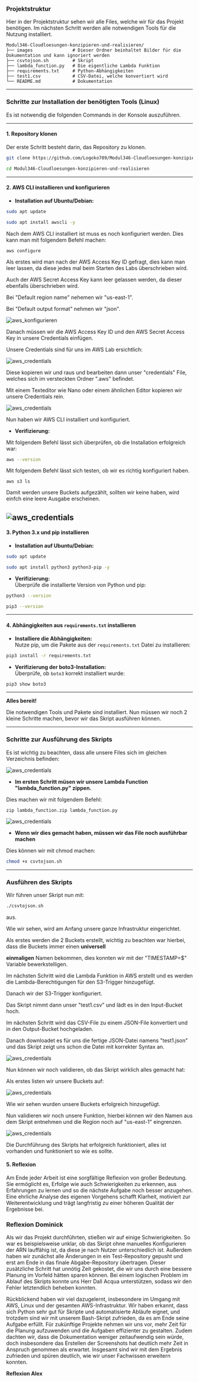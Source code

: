 ### Projektstruktur
Hier in der Projektstruktur sehen wir alle Files, welche wir für das Projekt benötigen.
Im nächsten Schritt werden alle notwendigen Tools für die Nutzung installiert.
```
Modul346-Cloudloesungen-konzipieren-und-realisieren/
├── images               # Dieser Ordner beinhaltet Bilder für die Dokumentation und kann ignoriert werden 
├── csvtojson.sh         # Skript
├── lambda_function.py   # Die eigentliche Lambda Funktion
├── requirements.txt     # Python-Abhängigkeiten
├── test1.csv            # CSV-Datei, welche konvertiert wird
└── README.md            # Dokumentation
```

---

### Schritte zur Installation der benötigten Tools (Linux)

Es ist notwendig die folgenden Commands in der Konsole auszuführen.

---

#### 1. **Repository klonen**
Der erste Schritt besteht darin, das Repository zu klonen.
```bash
git clone https://github.com/Logoko709/Modul346-Cloudloesungen-konzipieren-und-realisieren.git
```
```bash
cd Modul346-Cloudloesungen-konzipieren-und-realisieren
```
---

#### 2. **AWS CLI installieren und konfigurieren**
- **Installation auf Ubuntu/Debian:**
```bash
sudo apt update
```
```bash
sudo apt install awscli -y
```
Nach dem AWS CLI installiert ist muss es noch konfiguriert werden.
Dies kann man mit folgendem Befehl machen:
```
aws configure
```
Als erstes wird man nach der AWS Access Key ID gefragt, dies kann man leer lassen,
da diese jedes mal beim Starten des Labs überschrieben wird.

Auch der AWS Secret Access Key kann leer gelassen werden, da dieser ebenfalls überschrieben wird.

Bei "Default region name" nehemen wir "us-east-1".

Bei "Default output format" nehmen wir "json".
  
![aws_konfigurieren](images/aws_configure_einrichten.png)


Danach müssen wir die AWS Access Key ID und den AWS Secret Access Key in unsere Credentials einfügen.

Unsere Credentials sind für uns im AWS Lab ersichtlich:

![aws_credentials](images/aws_lab_credentials.png)  

Diese kopieren wir und raus und bearbeiten dann unser "credentials" File, welches sich im versteckten Ordner ".aws" befindet.

Mit einem Texteditor wie Nano oder einem ähnlichen Editor kopieren wir unsere Credentials rein.

![aws_credentials](images/nano_credentials.png)


Nun haben wir AWS CLI installiert und konfiguriert.

  
- **Verifizierung:**
    
Mit folgendem Befehl lässt sich überprüfen, ob die Installation erfolgreich war:
```bash
aws --version
```
Mit folgendem Befehl lässt sich testen, ob wir es richtig konfiguriert haben.

```
aws s3 ls
```
Damit werden unsere Buckets aufgezählt, sollten wir keine haben, wird einfch eine leere Ausgabe erscheinen.

![aws_credentials](images/buckets_sind_da.png)
---

#### 3. **Python 3.x und pip installieren**

- **Installation auf Ubuntu/Debian:**
```bash
sudo apt update
```
```bash
sudo apt install python3 python3-pip -y
```
- **Verifizierung:**  
Überprüfe die installierte Version von Python und pip:
```bash
python3 --version
```
```bash
pip3 --version
```

---

#### 4. **Abhängigkeiten aus `requirements.txt` installieren**

- **Installiere die Abhängigkeiten:**  
Nutze pip, um die Pakete aus der `requirements.txt` Datei zu installieren:
```bash
pip3 install -r requirements.txt
```
- **Verifizierung der boto3-Installation:**  
Überprüfe, ob `boto3` korrekt installiert wurde:
```bash
pip3 show boto3
```

------------------------------------------------------------

**Alles bereit!**

Die notwendigen Tools und Pakete sind installiert. Nun müssen wir noch 2 kleine Schritte machen, bevor wir das Skript ausführen können.

------------------------------------------------------------

### Schritte zur Ausführung des Skripts

Es ist wichtig zu beachten, dass alle unsere Files sich im gleichen Verzeichnis befinden:

![aws_credentials](images/all_in_dir.png)

- **Im ersten Schritt müsen wir unsere Lambda Function "lambda_function.py" zippen.**

Dies machen wir mit folgendem Befehl:

```
zip lambda_function.zip lambda_function.py
```
![aws_credentials](images/lambda_zippen.png)

- **Wenn wir dies gemacht haben, müssen wir das File noch ausführbar machen**

Dies können wir mit chmod machen:

```bash
chmod +x csvtojson.sh
```
------------------------------------------------------------
### Ausführen des Skripts

Wir führen unser Skript nun mit:

```bash
./csvtojson.sh
```
aus. 

Wie wir sehen, wird am Anfang unsere ganze Infrastruktur eingerichtet.

Als erstes werden die 2 Buckets erstellt, wichtig zu beachten war hierbei, dass die Buckets immer einen **universell**

**einmaligen** Namen bekommen, dies konnten wir mit der "TIMESTAMP=$" Variable bewerkstelligen.

Im nächsten Schritt wird die Lambda Funktion in AWS erstellt und es werden die Lambda-Berechtigungen für den S3-Trigger hinzugefügt.

Danach wir der S3-Trigger konfiguriert.

Das Skript nimmt dann unser "test1.csv" und lädt es in den Input-Bucket hoch.

Im nächsten Schritt wird das CSV-File zu einem JSON-File konvertiert und in den Output-Bucket hochgeladen.

Danach downloadet es für uns die fertige JSON-Datei namens "test1.json" und das Skript zeigt uns schon die Datei mit korrekter Syntax an.



![aws_credentials](images/script_explained.png)

Nun können wir noch validieren, ob das Skript wirklich alles gemacht hat:

Als erstes listen wir unsere Buckets auf:

![aws_credentials](images/get_buckets.png)

Wie wir sehen wurden unsere Buckets erfolgreich hinzugefügt.

Nun validieren wir noch unsere Funktion, hierbei können wir den Namen aus dem Skript entnehmen und die Region noch auf "us-east-1" eingrenzen.

![aws_credentials](images/get_function.png)

Die Durchführung des Skripts hat erfolgreich funktioniert, alles ist vorhanden und funktioniert so wie es sollte.



#### 5. **Reflexion**
Am Ende jeder Arbeit ist eine sorgfältige Reflexion von großer Bedeutung. Sie ermöglicht es, Erfolge wie auch Schwierigkeiten zu erkennen, aus Erfahrungen zu lernen und so die nächste Aufgabe noch besser anzugehen. Eine ehrliche Analyse des eigenen Vorgehens schafft Klarheit, motiviert zur Weiterentwicklung und trägt langfristig zu einer höheren Qualität der Ergebnisse bei.

### **Reflexion Dominick**

Als wir das Projekt durchführten, stießen wir auf einige Schwierigkeiten. So war es beispielsweise unklar, ob das Skript ohne manuelles Konfigurieren der ARN lauffähig ist, da diese je nach Nutzer unterschiedlich ist. Außerdem haben wir zunächst alle Änderungen in ein Test-Repository gepusht und erst am Ende in das finale Abgabe-Repository übertragen. Dieser zusätzliche Schritt hat unnötig Zeit gekostet, die wir uns durch eine bessere Planung im Vorfeld hätten sparen können. Bei einem logischen Problem im Ablauf des Skripts konnte uns Herr Dall Acqua unterstützen, sodass wir den Fehler letztendlich beheben konnten.

Rückblickend haben wir viel dazugelernt, insbesondere im Umgang mit AWS, Linux und der gesamten AWS-Infrastruktur. Wir haben erkannt, dass sich Python sehr gut für Skripte und automatisierte Abläufe eignet, und trotzdem sind wir mit unserem Bash-Skript zufrieden, da es am Ende seine Aufgabe erfüllt. Für zukünftige Projekte nehmen wir uns vor, mehr Zeit für die Planung aufzuwenden und die Aufgaben effizienter zu gestalten. Zudem dachten wir, dass die Dokumentation weniger zeitaufwendig sein würde, doch insbesondere das Erstellen der Screenshots hat deutlich mehr Zeit in Anspruch genommen als erwartet. Insgesamt sind wir mit dem Ergebnis zufrieden und spüren deutlich, wie wir unser Fachwissen erweitern konnten.

**Reflexion Alex**




